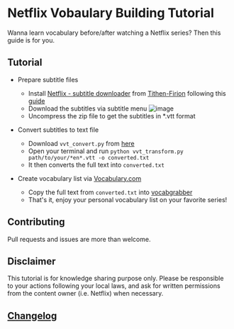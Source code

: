 # Netflix Vobaulary Building Tutorial

Wanna learn vocabulary before/after watching a Netflix series? Then this guide is for you.


## Tutorial

- Prepare subtitle files
  - Install [Netflix - subtitle downloader](https://greasyfork.org/zh-TW/scripts/26654-netflix-subtitle-downloader) from [Tithen-Firion](https://greasyfork.org/zh-TW/users/15883-tithen-firion) following this [guide](https://greasyfork.org/zh-TW)
  - Download the subtitles via subtitle menu ![image](https://greasyfork.org/system/screenshots/screenshots/000/013/616/original/menu.png?1546605608)
  - Uncompress the zip file to get the subtitles in *.vtt format

- Convert subtitles to text file
  - Download `vvt_convert.py` from [here](https://raw.githubusercontent.com/hiiwave/netflix-vocab-builder/master/vvt_convert.py)
  - Open your terminal and run
    `python vvt_transform.py path/to/your/*en*.vtt -o converted.txt`
  - It then converts the full text into `converted.txt`

- Create vocabulary list via [Vocabulary.com](https://www.vocabulary.com/lists/vocabgrabber)

  - Copy the full text from `converted.txt` into [vocabgrabber](https://www.vocabulary.com/lists/vocabgrabber)
  - That's it, enjoy your personal vocabulary list on your favorite series!

## Contributing

Pull requests and issues are more than welcome.


## Disclaimer

This tutorial is for knowledge sharing purpose only. Please be responsible to your actions following your local laws, and ask for written permissions from the content owner (i.e. Netflix) when necessary.


## [Changelog](./CHANGELOG.md)
